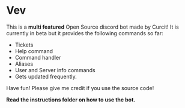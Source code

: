 # Vev
This is a **multi featured** Open Source discord bot made by Curcit! It is currently in beta but it provides the following commands so far: 
+ Tickets 
+ Help command
+ Command handler
+ Aliases
+ User and Server info commands
+ Gets updated frequently.

Have fun! Please give me credit if you use the source code!

**Read the instructions folder on how to use the bot.**
